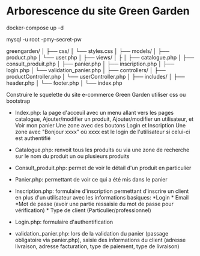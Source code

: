 # Arborescence du site Green Garden

docker-compose up -d

mysql -u root -pmy-secret-pw

greengarden/
│
├── css/
│   └── styles.css
│
├── models/
│   ├── product.php
│   └── user.php
│
├── views/
│   ├
│   ├── catalogue.php
│   ├── consult_produit.php
│   ├── panier.php
│   ├── inscription.php
│   ├── login.php
│   └── validation_panier.php
│
├── controllers/
│   ├── productController.php
│   └── userController.php
│
├── includes/
│   ├── header.php
│   └── footer.php
│
└── index.php

Construire le squelette du site e-commerce Green Garden utiliser css ou bootstrap

- Index.php: la page d'acceuil avec un menu allant vers les pages catalogue, Ajouter/modifier un produit, Ajouter/modifier un utilisateur,
        et Voir mon panier
    Une zone avec des boutons Login et Inscription
    Une zone avec "Bonjour xxxx" où xxxx est le login de l'utilisateur si celui-ci est authentifié

- Catalogue.php: renvoit tous les produits ou via une zone de recherche sur le nom du produit un ou plusieurs produits
- Consult_produit.php: permet de voir le détail d'un produit en particulier
- Panier.php: permettant de voir ce qui a été mis dans le panier
- Inscription.php: formulaire d'inscription permettant d'inscrire un client en plus d'un utilisateur avec les informations basiques:
        *Login
        * Email
        *Mot de passe (avoir une partie ressaisie du mot de passe pour vérification)
        * Type de client (Particulier/professionnel)
- Login.php: formulaire d'authentification
- validation_panier.php: lors de la validation du panier (passage obligatoire via panier.php),
        saisie des informations du client (adresse livraison, adresse facturation, type de paiement, type de livraison)
